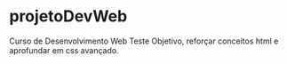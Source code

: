 # projetoDevWeb
Curso de Desenvolvimento Web
Teste
Objetivo, reforçar conceitos html e aprofundar em css avançado.

